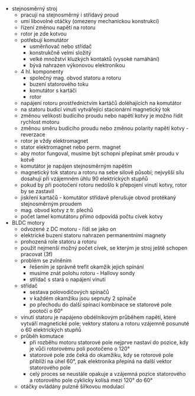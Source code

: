 * stejnosměrný stroj
	* pracují na stejnosměrný i střídavý proud
	* umí libovolné otáčky (omezeny mechanickou konstrukcí)
	* řízení změnou napětí na rotoru
	* rotor je zde kotvou
	* potřebují komutátor
		* usměrňovač nebo střídač
		* konstrukčně velmi složitý
		* velké množství kluzkých kontaktů (vysoké namáhání)
		* bývá nahrazen výkonovou elektronikou
	* 4 hl. komponenty
		* společný mag. obvod statoru a rotoru
		* buzení statorového toku
		* komutátor s kartáči
		* rotor
	* napájení rotoru prostřednictvím kartáčů doléhajících na komutátor
	* na statoru budicí vinutí vytvářející stacionární magnetický tok
	* změnou velikosti budicího proudu nebo napětí kotvy je možno řídit rychlost motoru
	* změnou směru budicího proudu nebo změnou polarity napětí kotvy - reverzace
	* rotor je vždy elektromagnet
	* stator elektromagnet nebo perm. magnet
	* aby motor fungoval, musíme být schopni přepínat směr proudu v kotvě
	* komutátor je napájen stejnosměrným napětím
	* magnetický tok statoru a rotoru na sebe silově působí; nejvyšší sílu dosahují při vzájemném úhlu 90 elektrických stupňů
	* pokud by při pootočení rotoru nedošlo k přepojení vinutí kotvy, rotor by se zastavil
	* jiskření kartáčů - komutátor střídavě přerušuje obvod protékaný stejnosměrným proudem
	* mag. obvod kotvy z tr. plechů
	* počet lamel komutátoru přímo odpovídá počtu cívek kotvy
* BLDC motory
	* odvozené z DC motoru - řídí se jako on
	* elektrické buzení statoru nahrazen permanentními magnety
	* prohozená role statoru a rotoru
	* použit nejmenší možný počet cívek, se kterým je stroj ještě schopen pracovat (3f)
	* problém se zvlněním
		* řešením je správně trefit okamžik jejich spínání
		* musíme znát polohu rotoru - Hallovy sondy
		* střídač s stará o napájení vinutí
	* střídač
		* sestava polovodičových spínačů
		* v každém okamžiku jsou sepnuty 2 spínače
		* po přechodu do další spínací kombinace se statorové pole pootočí o 60°
	* vinutí statoru je napájeno obdélníkovým průběhem napětí, které vytváří magnetické pole; vektory statoru a rotoru vzájemně posunuté o 60 elektrických stupňů
	* průběh komutace
		* při rozběhu motoru statorové pole nejprve nastaví do pozice, kdy je vůči rotorovému poli pootočeno o 120°
		* statorové pole zde čeká do okamžiku, kdy se rotorové pole přiblíží na úhel 60°, pak elektronika přepíná na další vektor statorového pole
		* celý proces se neustále opakuje a vzájemná pozice statorového a rotorového pole cyklicky kolísá mezi 120° do 60°
	* otáčky ovládány pulzně šířkovou modulací